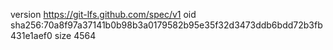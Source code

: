 version https://git-lfs.github.com/spec/v1
oid sha256:70a8f97a37141b0b98b3a0179582b95e35f32d3473ddb6bdd72b3fb431e1aef0
size 4564
